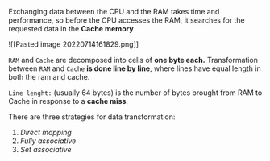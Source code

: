 Exchanging data between the CPU and the RAM takes time and performance, so before the CPU accesses the RAM, it searches for the requested data in the **Cache memory** 

![[Pasted image 20220714161829.png]]

`RAM` and `Cache` are decomposed into cells of **one byte each.** Transformation between `RAM` and `Cache` **is done line by line**, where lines have equal length in both the ram and cache.

`Line lenght:` (usually 64 bytes) is the number of bytes brought from RAM to Cache in response to a **cache miss**.

There are three strategies for data transformation:
1. *Direct mapping*
2. *Fully associative*
3. *Set associative*